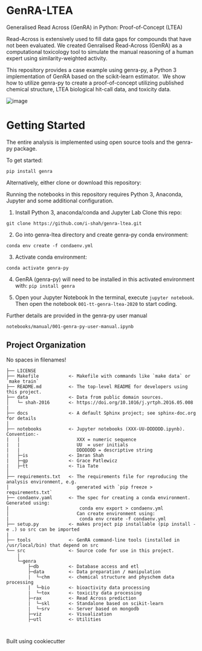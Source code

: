 GenRA-LTEA
==============================

Generalised Read Across (GenRA) in Python: Proof-of-Concept (LTEA)

Read-Across is extensively used to fill data gaps for compounds that have not been evaluated. We created Genralised Read-Across (GenRA) as a computational toxicology tool to simulate the manual reasoning of a human expert using similarity-weighted activity.

This repository provides a case example using genra-py, a Python 3 implementation of GenRA based on the scikit-learn estimator.  We show how to utilize genra-py to create a proof-of-concept utilizing published chemical structure, LTEA biological hit-call data, and toxicity data.

![image](https://user-images.githubusercontent.com/20391049/140403097-680c4db8-d26e-4c95-993d-6fe2b47cc33f.png)



Getting Started
==============================
The entire analysis is implemented using open source tools and the genra-py package. 

To get started:

`pip install genra`

Alternatively, either clone or download this repository:

Running the notebooks in this repository requires Python 3, Anaconda, Jupyter and some additional configuration.

1. Install Python 3, anaconda/conda and Jupyter Lab
Clone this repo:

`git clone https://github.com/i-shah/genra-ltea.git`

2. Go into genra-ltea directory and create genra-py conda environment:

`conda env create -f condaenv.yml`

3. Activate conda environment:

`conda activate genra-py`

4. GenRA (genra-py) will need to be installed in this activated environment with:
`pip install genra`

5. Open your Jupyter Notebook In the terminal, execute `jupyter notebook`. 
Then open the notebook `001-tt-genra-ltea-2020` to start coding.

Further details are provided in the genra-py user manual 

`notebooks/manual/001-genra-py-user-manual.ipynb`



Project Organization
------------
No spaces in filenames!

    ├── LICENSE
    ├── Makefile           <- Makefile with commands like `make data` or `make train`
    ├── README.md          <- The top-level README for developers using this project.
    ├── data               <- Data from public domain sources.
    │   └─ shah-2016       <- https://doi.org/10.1016/j.yrtph.2016.05.008
    |
    ├── docs               <- A default Sphinx project; see sphinx-doc.org for details
    │
    ├── notebooks          <- Jupyter notebooks (XXX-UU-DDDDDD.ipynb). Convention:- 
    |   |                     XXX = numeric sequence 
    |   |                     UU  = user initials
    |   |                     DDDDDDD = descriptive string 
    |   ├─is               <- Imran Shah
    |   ├─gp               <- Grace Patlewicz
    |   ├─tt               <- Tia Tate
    │
    ├── requirements.txt   <- The requirements file for reproducing the analysis environment, e.g.
    │                         generated with `pip freeze > requirements.txt`
    ├── condaenv.yaml      <- The spec for creating a conda environment. Generated using:
    |                          conda env export > condaenv.yml
    │                         Can create environment using:
    |                          conda env create -f condaenv.yml
    ├── setup.py           <- makes project pip installable (pip install -e .) so src can be imported
    |
    ├── tools              <- GenRA command-line tools (installed in /usr/local/bin) that depend on src 
    └── src                <- Source code for use in this project.
        │
        └─genra          
            ├─db           <- Database access and etl
            ├─data         <- Data preparation / manipulation
            |  └─chm       <- chemical structure and physchem data processing 
            |  └─bio       <- bioactivity data processing             
            |  └─tox       <- toxicity data processing             
            ├─rax          <- Read Across prediction
            |  └─skl       <- Standalone based on scikit-learn
            |  └─srv       <- Server based on mongodb 
            ├─viz          <- Visualization 
            ├─utl          <- Utilities
            
           
Built using cookiecutter 
